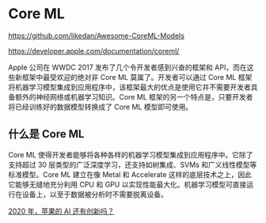 # Core ML
https://github.com/likedan/Awesome-CoreML-Models

https://developer.apple.com/documentation/coreml/

Apple 公司在 WWDC 2017 发布了几个令开发者感到兴奋的框架和 API，而在这些新框架中最受欢迎的绝对非 Core ML 莫属了。开发者可以通过 Core ML 框架将机器学习模型集成到应用程序中，该框架最大的优点是使用它并不需要开发者具备额外的神经网络或机器学习知识。Core ML 框架的另一个特点是，只要开发者将已经训练好的数据模型转换成了 Core ML 模型即可使用。

## 什么是 Core ML
Core ML 使得开发者能够将各种各样的机器学习模型集成到应用程序中。它除了支持超过 30 层类型的广泛深度学习，还支持如树集成、SVMs 和广义线性模型等标准模型。Core ML 建立在像 Metal 和 Accelerate 这样的底层技术之上，因此它能够无缝地充分利用 CPU 和 GPU 以实现性能最大化。机器学习模型可直接运行在设备上，以至于数据被分析时不需要脱离设备。

[2020 年，苹果的 AI 还有创新吗？](https://www.toutiao.com/i6854838921562587661/)

